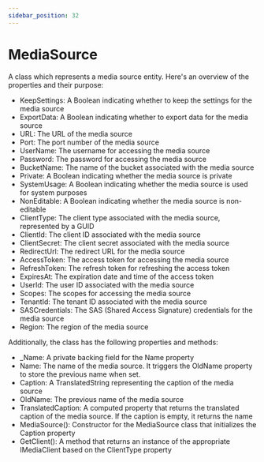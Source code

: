 ```yaml
---
sidebar_position: 32
---
```

# MediaSource

A class which represents a media source entity. Here's an overview of the properties and their purpose:

- KeepSettings: A Boolean indicating whether to keep the settings for the media source
- ExportData: A Boolean indicating whether to export data for the media source
- URL: The URL of the media source
- Port: The port number of the media source
- UserName: The username for accessing the media source
- Password: The password for accessing the media source
- BucketName: The name of the bucket associated with the media source
- Private: A Boolean indicating whether the media source is private
- SystemUsage: A Boolean indicating whether the media source is used for system purposes
- NonEditable: A Boolean indicating whether the media source is non-editable
- ClientType: The client type associated with the media source, represented by a GUID
- ClientId: The client ID associated with the media source
- ClientSecret: The client secret associated with the media source
- RedirectUrl: The redirect URL for the media source
- AccessToken: The access token for accessing the media source
- RefreshToken: The refresh token for refreshing the access token
- ExpiresAt: The expiration date and time of the access token
- UserId: The user ID associated with the media source
- Scopes: The scopes for accessing the media source
- TenantId: The tenant ID associated with the media source
- SASCredentials: The SAS (Shared Access Signature) credentials for the media source
- Region: The region of the media source

Additionally, the class has the following properties and methods:

- _Name: A private backing field for the Name property
- Name: The name of the media source. It triggers the OldName property to store the previous name when set.
- Caption: A TranslatedString representing the caption of the media source
- OldName: The previous name of the media source
- TranslatedCaption: A computed property that returns the translated caption of the media source. If the caption is empty, it returns the name
- MediaSource(): Constructor for the MediaSource class that initializes the Caption property
- GetClient(): A method that returns an instance of the appropriate IMediaClient based on the ClientType property

